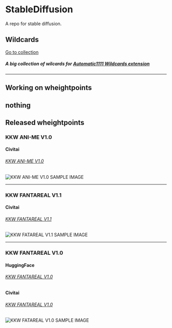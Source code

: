 # StableDiffusion
A repo for stable diffusion.

## Wildcards
[Go to collection](https://github.com/devilkkw/StableDiffusion/tree/main/Wildcards "Go to collection")
##### A big collection of wilcards for [Automatic1111 Wildcards extension](https://github.com/AUTOMATIC1111/stable-diffusion-webui-wildcards "Wildcards Homepage")

---
## Working on wheightpoints
  nothing
---
## Released wheightpoints
### KKW ANI-ME V1.0
#### Civitai
###### [KKW ANI-ME V1.0](https://civitai.com/models/5033/kkw-ani-me-v10 "kkw models")
![KKW ANI-ME V1.0 SAMPLE IMAGE](https://imagecache.civitai.com/xG1nkqKTMzGDvpLrqFT7WA/627b6381-7123-4e41-cddc-e9226494ba00/width=400 "KKW ANI-ME V1.0")

---
### KKW FANTAREAL V1.1
#### Civitai
###### [KKW FANTAREAL V1.1](https://civitai.com/models/4723/kkw-fantareal-v11 "kkw models")
![KKW FATAREAL V1.1 SAMPLE IMAGE](https://imagecache.civitai.com/xG1nkqKTMzGDvpLrqFT7WA/a63f7c80-e26b-44b9-2991-280f3c9a5d00/width=1024 "KKW FANTAREAL V1.1")

---
### KKW FANTAREAL V1.0
#### HuggingFace
###### [KKW FANTAREAL V1.0](https://huggingface.co/devilkkw/KKW_FANTAREAL_V1.0 "kkw models")

#### Civitai
###### [KKW FANTAREAL V1.0](https://civitai.com/models/3782/kkw-fantareal-v10 "kkw models")

![KKW FATAREAL V1.0 SAMPLE IMAGE](https://s3.amazonaws.com/moonup/production/uploads/1672798387706-63076d1ecd148dbc5e4ccf57.jpeg "KKW FANTAREAL V1.0")

